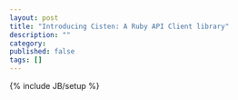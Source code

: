 ```yaml
---
layout: post
title: "Introducing Cisten: A Ruby API Client library"
description: ""
category: 
published: false
tags: []
---
```

{% include JB/setup %}
